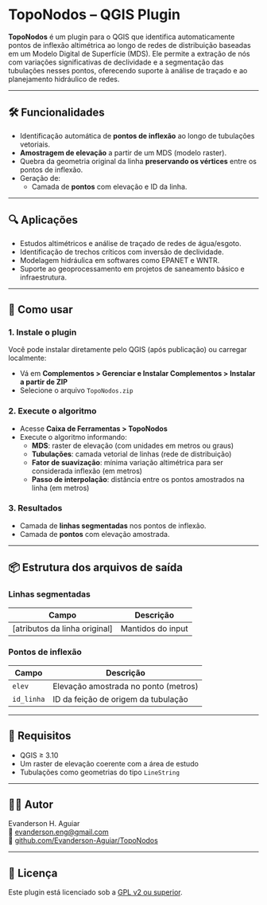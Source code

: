 # TopoNodos – QGIS Plugin

**TopoNodos** é um plugin para o QGIS que identifica automaticamente pontos de inflexão altimétrica ao longo de redes de distribuição baseadas em um Modelo Digital de Superfície (MDS). Ele permite a extração de nós com variações significativas de declividade e a segmentação das tubulações nesses pontos, oferecendo suporte à análise de traçado e ao planejamento hidráulico de redes.

---

## 🛠️ Funcionalidades

- Identificação automática de **pontos de inflexão** ao longo de tubulações vetoriais.
- **Amostragem de elevação** a partir de um MDS (modelo raster).
- Quebra da geometria original da linha **preservando os vértices** entre os pontos de inflexão.
- Geração de:
  - Camada de **pontos** com elevação e ID da linha.


---

## 🔍 Aplicações

- Estudos altimétricos e análise de traçado de redes de água/esgoto.
- Identificação de trechos críticos com inversão de declividade.
- Modelagem hidráulica em softwares como EPANET e WNTR.
- Suporte ao geoprocessamento em projetos de saneamento básico e infraestrutura.

---

## 🚀 Como usar

### 1. Instale o plugin

Você pode instalar diretamente pelo QGIS (após publicação) ou carregar localmente:

- Vá em **Complementos > Gerenciar e Instalar Complementos > Instalar a partir de ZIP**
- Selecione o arquivo `TopoNodos.zip`

### 2. Execute o algoritmo

- Acesse **Caixa de Ferramentas > TopoNodos**
- Execute o algoritmo informando:
  - **MDS**: raster de elevação (com unidades em metros ou graus)
  - **Tubulações**: camada vetorial de linhas (rede de distribuição)
  - **Fator de suavização**: mínima variação altimétrica para ser considerada inflexão (em metros)
  - **Passo de interpolação**: distância entre os pontos amostrados na linha (em metros)

### 3. Resultados

- Camada de **linhas segmentadas** nos pontos de inflexão.
- Camada de **pontos** com elevação amostrada.

---

## 📦 Estrutura dos arquivos de saída

### Linhas segmentadas
| Campo        | Descrição                     |
|--------------|-------------------------------|
| [atributos da linha original] | Mantidos do input |

### Pontos de inflexão
| Campo      | Descrição                              |
|------------|------------------------------------------|
| `elev`     | Elevação amostrada no ponto (metros)     |
| `id_linha` | ID da feição de origem da tubulação      |

---

## 📐 Requisitos

- QGIS ≥ 3.10
- Um raster de elevação coerente com a área de estudo
- Tubulações como geometrias do tipo `LineString`

---

## 🧑‍💻 Autor

Evanderson H. Aguiar  
📧 evanderson.eng@gmail.com  
🔗 [github.com/Evanderson-Aguiar/TopoNodos](https://github.com/Evanderson-Aguiar/TopoNodos)

---

## 📄 Licença

Este plugin está licenciado sob a [GPL v2 ou superior](https://www.gnu.org/licenses/old-licenses/gpl-2.0.html).
